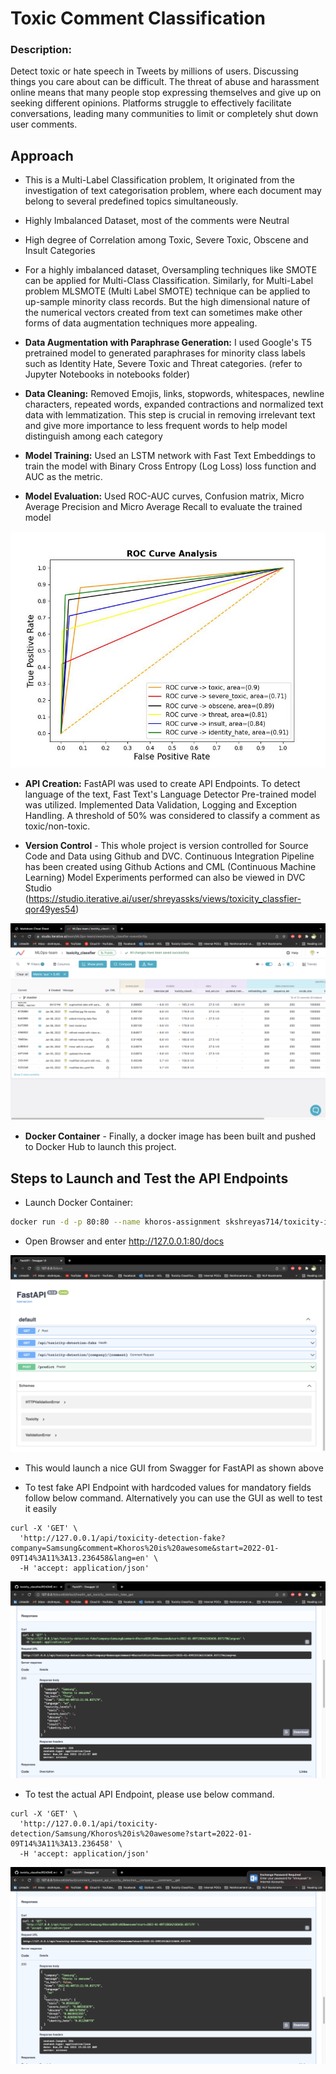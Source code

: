 # Toxic Comment Classification

### **Description:**

Detect toxic or hate speech in Tweets by millions of users. 
Discussing things you care about can be difficult. The threat of abuse and harassment online means that many people stop expressing themselves and give up on seeking different opinions. Platforms struggle to effectively facilitate conversations, leading many communities to limit or completely shut down user comments.

## **Approach**

- This is a Multi-Label Classification problem, It originated from the investigation of text categorisation problem, where each document may belong to several predefined topics simultaneously.

- Highly Imbalanced Dataset, most of the comments were Neutral

- High degree of Correlation among Toxic, Severe Toxic, Obscene and Insult Categories

- For a highly imbalanced dataset, Oversampling techniques like SMOTE can be applied for Multi-Class Classification. Similarly, for Multi-Label problem MLSMOTE (Multi Label SMOTE) technique can be applied to up-sample minority class records. But the high dimensional nature of the numerical vectors created from text can sometimes make other forms of data augmentation techniques more appealing.

- **Data Augmentation with Paraphrase Generation:** I used Google's T5 pretrained model to generated paraphrases for minority class labels such as Identity Hate, Severe Toxic and Threat categories. (refer to Jupyter Notebooks in notebooks folder)

- **Data Cleaning:** Removed Emojis, links, stopwords, whitespaces, newline characters, repeated words, expanded contractions and normalized text data with lemmatization. This step is crucial in removing irrelevant text and give more importance to less frequent words to help model distinguish among each category

- **Model Training:** Used an LSTM network with Fast Text Embeddings to train the model with Binary Cross Entropy (Log Loss) loss function and AUC as the metric. 

- **Model Evaluation:** Used ROC-AUC curves, Confusion matrix, Micro Average Precision and Micro Average Recall to evaluate the trained model

![plot](./auc_roc.jpg)

- **API Creation:** FastAPI was used to create API Endpoints. To detect language of the text, Fast Text's Language Detector Pre-trained model was utilized. 
Implemented Data Validation, Logging and Exception Handling. A threshold of 50% was considered to classify a comment as toxic/non-toxic.
  
- **Version Control** - This whole project is version controlled for Source Code and Data using Github and DVC. Continuous Integration Pipeline has been created using Github Actions and CML (Continuous Machine Learning)
Model Experiments performed can also be viewed in DVC Studio (https://studio.iterative.ai/user/shreyassks/views/toxicity_classfier-qor49yes54)
  
![plot](./readme_images/DVC_studio.png)

- **Docker Container** - Finally, a docker image has been built and pushed to Docker Hub to launch this project.

## **Steps to Launch and Test the API Endpoints**

- Launch Docker Container: 
  
```sh 
docker run -d -p 80:80 --name khoros-assignment skshreyas714/toxicity-image:v4
```

- Open Browser and enter http://127.0.0.1:80/docs

![plot](./readme_images/fastapi.png)

- This would launch a nice GUI from Swagger for FastAPI as shown above

- To test fake API Endpoint with hardcoded values for mandatory fields follow below command. Alternatively you can use the GUI as well to test it easily
```shell
curl -X 'GET' \
  'http://127.0.0.1/api/toxicity-detection-fake?company=Samsung&comment=Khoros%20is%20awesome&start=2022-01-09T14%3A11%3A13.236458&lang=en' \
  -H 'accept: application/json'
```

![plot](./readme_images/fake_api.png)

- To test the actual API Endpoint, please use below command. 
```shell
curl -X 'GET' \
  'http://127.0.0.1/api/toxicity-detection/Samsung/Khoros%20is%20awesome?start=2022-01-09T14%3A11%3A13.236458' \
  -H 'accept: application/json'
```

![plot](./readme_images/real_api.png)